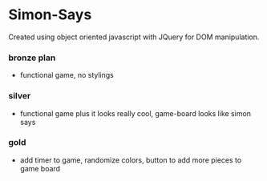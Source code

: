 
# Simon-Says

Created using object oriented javascript with JQuery for DOM manipulation.

### bronze plan

* functional game, no stylings

### silver

* functional game plus it looks really cool, game-board looks like simon says

### gold

* add timer to game, randomize colors, button to add more pieces to game board
